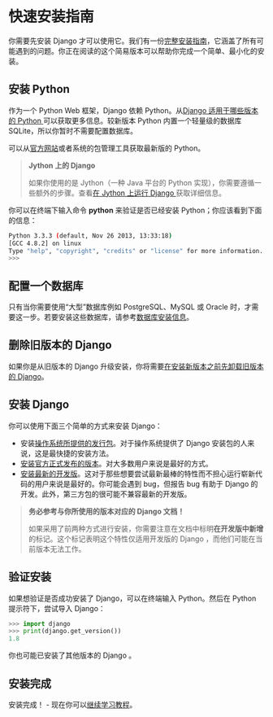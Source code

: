 # 快速安装指南

你需要先安装 Django 才可以使用它。我们有一份[完整安装指南](https://docs.djangoproject.com/en/1.8/topics/install/)，它涵盖了所有可能遇到的问题。你正在阅读的这个简易版本可以帮助你完成一个简单、最小化的安装。

## 安装 Python

作为一个 Python Web 框架，Django 依赖 Python。从[Django 适用于哪些版本的 Python ](https://docs.djangoproject.com/en/1.8/faq/install/#faq-python-version-support)可以获取更多信息。较新版本 Python 内置一个轻量级的数据库 SQLite，所以你暂时不需要配置数据库。

可以从[官方网站](https://www.python.org/download/)或者系统的包管理工具获取最新版的 Python。

> **Jython 上的 Django**
>
> 如果你使用的是 Jython（一种 Java 平台的 Python 实现），你需要遵循一些额外的步骤。查看[在 Jython 上运行 Django ](https://docs.djangoproject.com/en/1.8/howto/jython/)获取详细信息。

你可以在终端下输入命令 **python** 来验证是否已经安装 Python；你应该看到下面的信息：

```bash
Python 3.3.3 (default, Nov 26 2013, 13:33:18)
[GCC 4.8.2] on linux
Type "help", "copyright", "credits" or "license" for more information.
>>>
```

## 配置一个数据库

只有当你需要使用“大型”数据库例如 PostgreSQL、MySQL 或 Oracle 时，才需要这一步。若要安装这些数据库，请参考[数据库安装信息](https://docs.djangoproject.com/en/1.8/topics/install/#database-installation)。

## 删除旧版本的 Django

如果你是从旧版本的 Django 升级安装，你将需要[在安装新版本之前先卸载旧版本的 Django](https://docs.djangoproject.com/en/1.8/topics/install/#removing-old-versions-of-django)。

## 安装 Django

你可以使用下面三个简单的方式来安装 Django：

- 安装[操作系统所提供的发行包](https://docs.djangoproject.com/en/1.8/misc/distributions/)。对于操作系统提供了 Django 安装包的人来说，这是最快捷的安装方法。
- [安装官方正式发布的版本](https://docs.djangoproject.com/en/1.8/topics/install/#installing-official-release)。对大多数用户来说是最好的方式。
- [安装最新的开发版](https://docs.djangoproject.com/en/1.8/topics/install/#installing-development-version)。这对于那些想要尝试最新最棒的特性而不担心运行崭新代码的用户来说是最好的。你可能会遇到 bug，但报告 bug 有助于 Django 的开发。此外，第三方包的很可能不兼容最新的开发版。

> **务必参考与你所使用的版本对应的 Django 文档！**
>
> 如果采用了前两种方式进行安装，你需要注意在文档中标明**在开发版中新增**的标记。这个标记表明这个特性仅适用开发版的 Django ，而他们可能在当前版本无法工作。

## 验证安装

如果想验证是否成功安装了 Django，可以在终端输入 Python。然后在 Python 提示符下，尝试导入 Django：

```python
>>> import django
>>> print(django.get_version())
1.8
```

你也可能已安装了其他版本的 Django 。

## 安装完成

安装完成！ - 现在你可以[继续学习教程](http://django-intro-zh.readthedocs.org/zh_CN/latest/part1/)。
